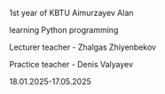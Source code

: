 1st year of KBTU Aimurzayev Alan

learning Python programming

Lecturer teacher - Zhalgas Zhiyenbekov

Practice teacher - Denis Valyayev

18.01.2025-17.05.2025